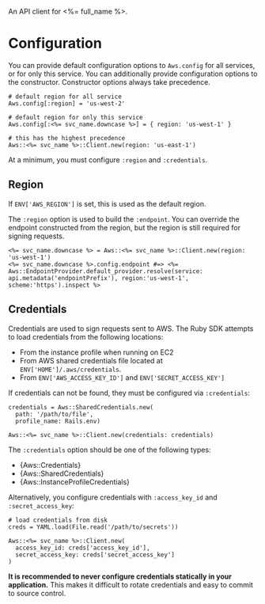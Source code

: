 An API client for <%= full_name %>.

# Configuration

You can provide default configuration options to `Aws.config` for
all services, or for only this service. You can additionally provide
configuration options to the constructor. Constructor options always
take precedence.

    # default region for all service
    Aws.config[:region] = 'us-west-2'

    # default region for only this service
    Aws.config[:<%= svc_name.downcase %>] = { region: 'us-west-1' }

    # this has the highest precedence
    Aws::<%= svc_name %>::Client.new(region: 'us-east-1')

At a minimum, you must configure `:region` and `:credentials`.

## Region

If `ENV['AWS_REGION']` is set, this is used as the default region.

The `:region` option is used to build the `:endpoint`. You can override the
endpoint constructed from the region, but the region is still required for
signing requests.

    <%= svc_name.downcase %> = Aws::<%= svc_name %>::Client.new(region: 'us-west-1')
    <%= svc_name.downcase %>.config.endpoint #=> <%= Aws::EndpointProvider.default_provider.resolve(service: api.metadata('endpointPrefix'), region:'us-west-1', scheme:'https').inspect %>

## Credentials

Credentials are used to sign requests sent to AWS. The Ruby SDK
attempts to load credentials from the following locations:

* From the instance profile when running on EC2
* From AWS shared credentials file located at `ENV['HOME']/.aws/credentials`.
* From `ENV['AWS_ACCESS_KEY_ID']` and `ENV['SECRET_ACCESS_KEY']`

If credentials can not be found, they must be configured via `:credentials`:

    credentials = Aws::SharedCredentials.new(
      path: '/path/to/file',
      profile_name: Rails.env)

    Aws::<%= svc_name %>::Client.new(credentials: credentials)

The `:credentials` option should be one of the following types:

* {Aws::Credentials}
* {Aws::SharedCredentials}
* {Aws::InstanceProfileCredentials}

Alternatively, you configure credentials with `:access_key_id` and
`:secret_access_key`:

    # load credentials from disk
    creds = YAML.load(File.read('/path/to/secrets'))

    Aws::<%= svc_name %>::Client.new(
      access_key_id: creds['access_key_id'],
      secret_access_key: creds['secret_access_key']
    )

**It is recommended to never configure credentials statically in your
application.** This makes it difficult to rotate credentials and
easy to commit to source control.

